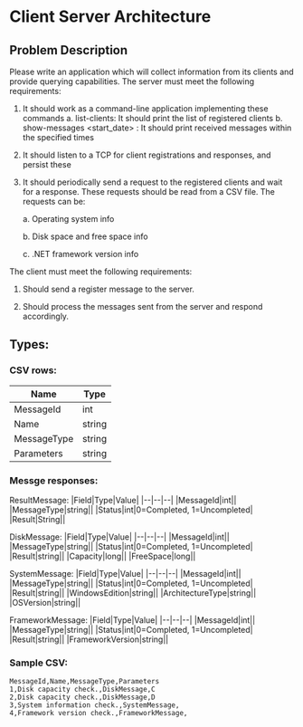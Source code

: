 # Client Server Architecture

## Problem Description
Please write an application which will collect information from its
clients and provide querying capabilities. The server must meet the
following requirements:

1. It should work as a command-line application implementing these
   commands a. list-clients: It should print the list of registered
   clients b. show-messages <start_date> <end-date>: It should print
   received messages within the specified times

2. It should listen to a TCP for client registrations and responses,
   and persist these

3. It should periodically send a request to the registered clients and
   wait for a response. These requests should be read from a CSV
   file. The requests can be:

   a. Operating system info

   b. Disk space and free space info

   c. .NET framework version info

The client must meet the following requirements:

1. Should send a register message to the server.

2. Should process the messages sent from the server and respond
   accordingly.

## Types:

### CSV rows:

|Name|Type  |
|--|--|
|MessageId|int|
|Name|string|
|MessageType|string|
|Parameters|string|

### Messge responses:

ResultMessage:
|Field|Type|Value|
|--|--|--|
|MessageId|int||
|MessageType|string||
|Status|int|0=Completed, 1=Uncompleted|
|Result|String||

DiskMessage: 
|Field|Type|Value|
|--|--|--|
|MessageId|int||
|MessageType|string||
|Status|int|0=Completed, 1=Uncompleted|
|Result|string||
|Capacity|long||
|FreeSpace|long||

SystemMessage: 
|Field|Type|Value|
|--|--|--|
|MessageId|int||
|MessageType|string||
|Status|int|0=Completed, 1=Uncompleted|
|Result|string||
|WindowsEdition|string||
|ArchitectureType|string||
|OSVersion|string||

FrameworkMessage: 
|Field|Type|Value|
|--|--|--|
|MessageId|int||
|MessageType|string||
|Status|int|0=Completed, 1=Uncompleted|
|Result|string||
|FrameworkVersion|string||

### Sample CSV:
```
MessageId,Name,MessageType,Parameters
1,Disk capacity check.,DiskMessage,C
2,Disk capacity check.,DiskMessage,D
3,System information check.,SystemMessage,
4,Framework version check.,FrameworkMessage,
```
